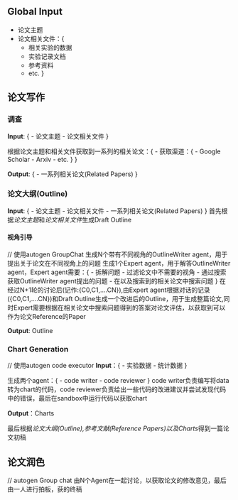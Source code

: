 ## Global Input
- 论文主题
- 论文相关文件：{
    - 相关实验的数据
    - 实验记录文档
    - 参考资料
    - etc.
}

## 论文写作

### 调查

**Input**: {
    - 论文主题
    - 论文相关文件
}

根据论文主题和相关文件获取到一系列的相关论文：{
    - 获取渠道：{
        - Google Scholar
        - Arxiv
        - etc.
    }
}

**Output**: {
    - 一系列相关论文(Related Papers)
}

### 论文大纲(Outline)

**Input**: {
    - 论文主题
    - 论文相关文件
    - 一系列相关论文(Related Papers)
}
首先根据*论文主题*和*论文相关文件*生成Draft Outline

#### 视角引导
// 使用autogen GroupChat
生成N个带有不同视角的OutlineWriter agent，用于提出关于论文在不同视角上的问题
生成1个Expert agent，用于解答OutlineWriter agent，Expert agent需要：{
    - 拆解问题
    - 过滤论文中不需要的视角
    - 通过搜索获取OutlineWriter agent提出的问题
    - 在以及搜索到的相关论文中搜索问题
}
在经过N+1轮的讨论后(记作:{C0,C1,....CN}),由Expert agent根据对话的记录({C0,C1,....CN})和Draft Outline生成一个改进后的Outline，用于生成整篇论文,同时Expert需要根据在相关论文中搜索问题得到的答案对论文评估，以获取到可以作为论文Reference的Paper

**Output**: Outline

### Chart Generation
// 使用autogen code executor
**Input**：{
    - 实验数据
    - 统计数据
}

生成两个agent：{
    - code writer
    - code reviewer
}
code writer负责编写将data转为chart的代码，code reviewer负责给出一些代码的改进建议并尝试发现代码中的错误，最后在sandbox中运行代码以获取chart

**Output**：Charts

最后根据*论文大纲(Outline),参考文献(Reference Papers)以及Charts*得到一篇论文初稿

## 论文润色
// autogen Group chat
由N个Agent在一起讨论，以获取论文的修改意见，最后由一人进行拍板，获的终稿